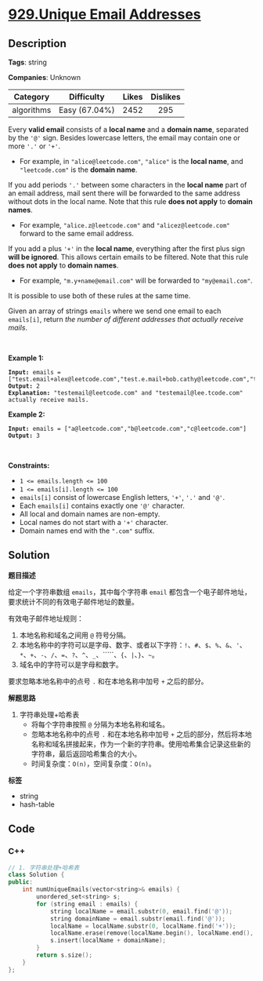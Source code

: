 # [929.Unique Email Addresses](https://leetcode.com/problems/unique-email-addresses/description/)

## Description

**Tags**: string

**Companies**: Unknown

|  Category  |  Difficulty   | Likes | Dislikes |
| :--------: | :-----------: | :---: | :------: |
| algorithms | Easy (67.04%) | 2452  |   295    |

<p>Every <strong>valid email</strong> consists of a <strong>local name</strong> and a <strong>domain name</strong>, separated by the <code>&#39;@&#39;</code> sign. Besides lowercase letters, the email may contain one or more <code>&#39;.&#39;</code> or <code>&#39;+&#39;</code>.</p>
<ul>
  <li>For example, in <code>&quot;alice@leetcode.com&quot;</code>, <code>&quot;alice&quot;</code> is the <strong>local name</strong>, and <code>&quot;leetcode.com&quot;</code> is the <strong>domain name</strong>.</li>
</ul>
<p>If you add periods <code>&#39;.&#39;</code> between some characters in the <strong>local name</strong> part of an email address, mail sent there will be forwarded to the same address without dots in the local name. Note that this rule <strong>does not apply</strong> to <strong>domain names</strong>.</p>
<ul>
  <li>For example, <code>&quot;alice.z@leetcode.com&quot;</code> and <code>&quot;alicez@leetcode.com&quot;</code> forward to the same email address.</li>
</ul>
<p>If you add a plus <code>&#39;+&#39;</code> in the <strong>local name</strong>, everything after the first plus sign <strong>will be ignored</strong>. This allows certain emails to be filtered. Note that this rule <strong>does not apply</strong> to <strong>domain names</strong>.</p>
<ul>
  <li>For example, <code>&quot;m.y+name@email.com&quot;</code> will be forwarded to <code>&quot;my@email.com&quot;</code>.</li>
</ul>
<p>It is possible to use both of these rules at the same time.</p>
<p>Given an array of strings <code>emails</code> where we send one email to each <code>emails[i]</code>, return <em>the number of different addresses that actually receive mails</em>.</p>
<p>&nbsp;</p>
<p><strong class="example">Example 1:</strong></p>
<pre><code><strong>Input:</strong> emails = [&quot;test.email+alex@leetcode.com&quot;,&quot;test.e.mail+bob.cathy@leetcode.com&quot;,&quot;testemail+david@lee.tcode.com&quot;]
<strong>Output:</strong> 2
<strong>Explanation:</strong> &quot;testemail@leetcode.com&quot; and &quot;testemail@lee.tcode.com&quot; actually receive mails.</code></pre>
<p><strong class="example">Example 2:</strong></p>
<pre><code><strong>Input:</strong> emails = [&quot;a@leetcode.com&quot;,&quot;b@leetcode.com&quot;,&quot;c@leetcode.com&quot;]
<strong>Output:</strong> 3</code></pre>
<p>&nbsp;</p>
<p><strong>Constraints:</strong></p>
<ul>
  <li><code>1 &lt;= emails.length &lt;= 100</code></li>
  <li><code>1 &lt;= emails[i].length &lt;= 100</code></li>
  <li><code>emails[i]</code> consist of lowercase English letters, <code>&#39;+&#39;</code>, <code>&#39;.&#39;</code> and <code>&#39;@&#39;</code>.</li>
  <li>Each <code>emails[i]</code> contains exactly one <code>&#39;@&#39;</code> character.</li>
  <li>All local and domain names are non-empty.</li>
  <li>Local names do not start with a <code>&#39;+&#39;</code> character.</li>
  <li>Domain names end with the <code>&quot;.com&quot;</code> suffix.</li>
</ul>

## Solution

**题目描述**

给定一个字符串数组 `emails`，其中每个字符串 `email` 都包含一个电子邮件地址，要求统计不同的有效电子邮件地址的数量。

有效电子邮件地址规则：

1. 本地名称和域名之间用 `@` 符号分隔。
2. 本地名称中的字符可以是字母、数字、或者以下字符：`!`、`#`、`$`、`%`、`&`、`'`、`*`、`+`、`-`、`/`、`=`、`?`、`^`、`_`、`````、`{`、`|`、`}`、`~`。
3. 域名中的字符可以是字母和数字。

要求忽略本地名称中的点号 `.` 和在本地名称中加号 `+` 之后的部分。

**解题思路**

1. 字符串处理+哈希表
   - 将每个字符串按照 `@` 分隔为本地名称和域名。
   - 忽略本地名称中的点号 `.` 和在本地名称中加号 `+` 之后的部分，然后将本地名称和域名拼接起来，作为一个新的字符串。使用哈希集合记录这些新的字符串，最后返回哈希集合的大小。
   - 时间复杂度：`O(n)`，空间复杂度：`O(n)`。

**标签**

- string
- hash-table

<!-- code start -->
## Code

### C++

```cpp
// 1. 字符串处理+哈希表
class Solution {
public:
    int numUniqueEmails(vector<string>& emails) {
        unordered_set<string> s;
        for (string email : emails) {
            string localName = email.substr(0, email.find('@'));
            string domainName = email.substr(email.find('@'));
            localName = localName.substr(0, localName.find('+'));
            localName.erase(remove(localName.begin(), localName.end(), '.'), localName.end());
            s.insert(localName + domainName);
        }
        return s.size();
    }
};
```

<!-- code end -->
